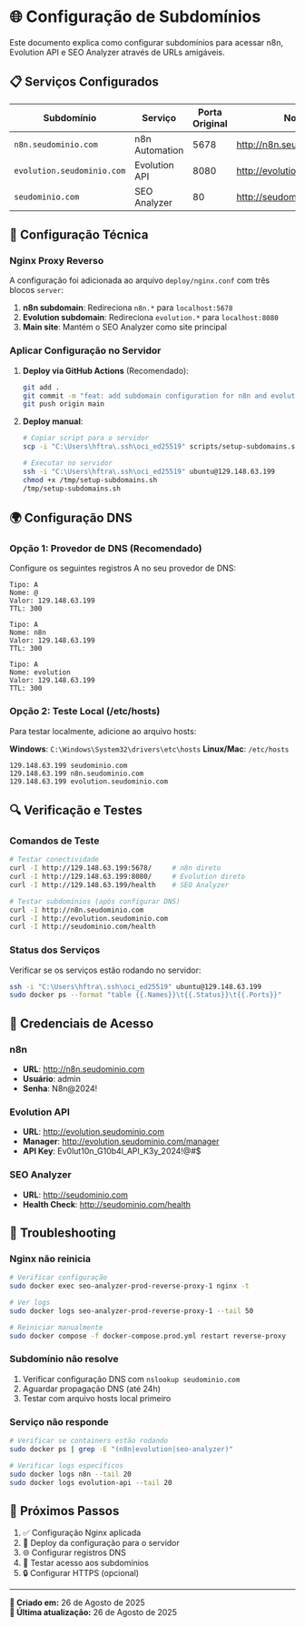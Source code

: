 # 🌐 Configuração de Subdomínios

Este documento explica como configurar subdomínios para acessar n8n, Evolution API e SEO Analyzer através de URLs amigáveis.

## 📋 Serviços Configurados

| Subdomínio | Serviço | Porta Original | Nova URL |
|------------|---------|----------------|----------|
| `n8n.seudominio.com` | n8n Automation | 5678 | http://n8n.seudominio.com |
| `evolution.seudominio.com` | Evolution API | 8080 | http://evolution.seudominio.com |
| `seudominio.com` | SEO Analyzer | 80 | http://seudominio.com |

## 🔧 Configuração Técnica

### Nginx Proxy Reverso
A configuração foi adicionada ao arquivo `deploy/nginx.conf` com três blocos `server`:

1. **n8n subdomain**: Redireciona `n8n.*` para `localhost:5678`
2. **Evolution subdomain**: Redireciona `evolution.*` para `localhost:8080`
3. **Main site**: Mantém o SEO Analyzer como site principal

### Aplicar Configuração no Servidor

1. **Deploy via GitHub Actions** (Recomendado):
   ```bash
   git add .
   git commit -m "feat: add subdomain configuration for n8n and evolution"
   git push origin main
   ```

2. **Deploy manual**:
   ```bash
   # Copiar script para o servidor
   scp -i "C:\Users\hftra\.ssh\oci_ed25519" scripts/setup-subdomains.sh ubuntu@129.148.63.199:/tmp/
   
   # Executar no servidor
   ssh -i "C:\Users\hftra\.ssh\oci_ed25519" ubuntu@129.148.63.199
   chmod +x /tmp/setup-subdomains.sh
   /tmp/setup-subdomains.sh
   ```

## 🌍 Configuração DNS

### Opção 1: Provedor de DNS (Recomendado)
Configure os seguintes registros A no seu provedor de DNS:

```
Tipo: A
Nome: @
Valor: 129.148.63.199
TTL: 300

Tipo: A  
Nome: n8n
Valor: 129.148.63.199
TTL: 300

Tipo: A
Nome: evolution  
Valor: 129.148.63.199
TTL: 300
```

### Opção 2: Teste Local (/etc/hosts)
Para testar localmente, adicione ao arquivo hosts:

**Windows**: `C:\Windows\System32\drivers\etc\hosts`
**Linux/Mac**: `/etc/hosts`

```
129.148.63.199 seudominio.com
129.148.63.199 n8n.seudominio.com
129.148.63.199 evolution.seudominio.com
```

## 🔍 Verificação e Testes

### Comandos de Teste
```bash
# Testar conectividade
curl -I http://129.148.63.199:5678/     # n8n direto
curl -I http://129.148.63.199:8080/     # Evolution direto
curl -I http://129.148.63.199/health    # SEO Analyzer

# Testar subdomínios (após configurar DNS)
curl -I http://n8n.seudominio.com
curl -I http://evolution.seudominio.com
curl -I http://seudominio.com/health
```

### Status dos Serviços
Verificar se os serviços estão rodando no servidor:

```bash
ssh -i "C:\Users\hftra\.ssh\oci_ed25519" ubuntu@129.148.63.199
sudo docker ps --format "table {{.Names}}\t{{.Status}}\t{{.Ports}}"
```

## 🔐 Credenciais de Acesso

### n8n
- **URL**: http://n8n.seudominio.com
- **Usuário**: admin
- **Senha**: N8n@2024!

### Evolution API
- **URL**: http://evolution.seudominio.com
- **Manager**: http://evolution.seudominio.com/manager
- **API Key**: Ev0lut10n_G10b4l_API_K3y_2024!@#$

### SEO Analyzer
- **URL**: http://seudominio.com
- **Health Check**: http://seudominio.com/health

## 🚨 Troubleshooting

### Nginx não reinicia
```bash
# Verificar configuração
sudo docker exec seo-analyzer-prod-reverse-proxy-1 nginx -t

# Ver logs
sudo docker logs seo-analyzer-prod-reverse-proxy-1 --tail 50

# Reiniciar manualmente
sudo docker compose -f docker-compose.prod.yml restart reverse-proxy
```

### Subdomínio não resolve
1. Verificar configuração DNS com `nslookup seudominio.com`
2. Aguardar propagação DNS (até 24h)
3. Testar com arquivo hosts local primeiro

### Serviço não responde
```bash
# Verificar se containers estão rodando
sudo docker ps | grep -E "(n8n|evolution|seo-analyzer)"

# Verificar logs específicos
sudo docker logs n8n --tail 20
sudo docker logs evolution-api --tail 20
```

## 📝 Próximos Passos

1. ✅ Configuração Nginx aplicada
2. 🔄 Deploy da configuração para o servidor
3. 🌐 Configurar registros DNS
4. 🧪 Testar acesso aos subdomínios
5. 🔒 Configurar HTTPS (opcional)

---

**📅 Criado em:** 26 de Agosto de 2025  
**🔄 Última atualização:** 26 de Agosto de 2025
